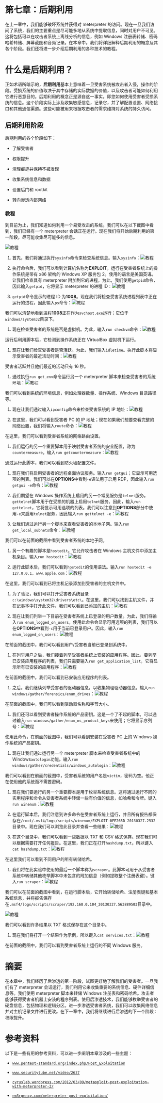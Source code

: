 # 第七章：后期利用

在上一章中，我们能够破坏系统并获得对 meterpreter 的访问。现在一旦我们访问了系统，我们的主要重点是尽可能多地从系统中提取信息，同时对用户不可见。这将包括可以在攻击者系统上离线分析的信息，例如 Windows 注册表转储、密码哈希转储、屏幕截图和音频记录。在本章中，我们将详细解释后期利用的概念及其各个阶段。我们还将进一步介绍后期利用的各种技术的教程。

# 什么是后期利用？

正如术语所暗示的，**后期利用**基本上意味着一旦受害系统被攻击者入侵，操作的阶段。受损系统的价值取决于其中存储的实际数据的价值，以及攻击者可能如何利用它进行恶意目的。后期利用的概念正是源自这一事实，即您如何使用受害者受损系统的信息。这个阶段实际上涉及收集敏感信息，记录它，并了解配置设置、网络接口和其他通信渠道。这些可能被用来根据攻击者的需求维持对系统的持久访问。

## 后期利用阶段

后期利用的各个阶段如下：

+   了解受害者

+   权限提升

+   清理痕迹并保持不被发现

+   收集系统信息和数据

+   设置后门和 rootkit

+   转向渗透内部网络

### 教程

到目前为止，我们知道如何利用一个易受攻击的系统。我们可以在以下截图中看到，我们已经有一个 meterpreter 会话正在运行。现在我们将开始后期利用的第一阶段，尽可能收集尽可能多的信息。

![教程](img/3589OS_07_01.jpg)

1.  首先，我们将通过执行`sysinfo`命令来检查系统信息。输入`sysinfo`：![教程](img/3589OS_07_02.jpg)

1.  执行命令后，我们可以看到计算机名称为**EXPLOIT**。运行在受害者系统上的操作系统是带有 x86 架构的 Windows XP 服务包 2。使用的语言是美国英语。让我们检查具有 meterpreter 附加到它的进程。为此，我们使用`getpid`命令，因此输入`getpid`，它将显示 meterpreter 的进程 ID：![教程](img/3589OS_07_03.jpg)

1.  `getpid`命令显示的进程 ID 为**1008**。现在我们将检查受害系统进程列表中正在运行的进程，因此输入`ps`命令：![教程](img/3589OS_07_04.jpg)

我们可以清楚地看到进程**1008**正在作为`svchost.exe`运行；它位于`windows/system32`目录下。

1.  现在检查受害者的系统是否是虚拟机。为此，输入`run checkvm`命令：![教程](img/3589OS_07_05.jpg)

运行后利用脚本后，它检测到操作系统正在 VirtualBox 虚拟机下运行。

1.  现在让我们检查受害者是否活跃。为此，我们输入`idletime`。执行此脚本将显示受害者的最近活动时间：![教程](img/3589OS_07_06.jpg)

受害者活跃并且他们最近的活动只有 16 秒。

1.  通过执行`run get_env`命令运行另一个 meterpreter 脚本来检查受害者的系统环境：![教程](img/3589OS_07_07.jpg)

我们可以看到系统的环境信息，例如处理器数量、操作系统、Windows 目录路径等。

1.  现在让我们通过输入`ipconfig`命令来检查受害系统的 IP 地址：![教程](img/3589OS_07_08.jpg)

1.  在这里，我们可以看到受害者 PC 的 IP 地址；现在如果我们想要查看完整的网络设置，我们将输入`route`命令：![教程](img/3589OS_07_09.jpg)

在这里，我们可以看到受害者系统的网络路由设置。

1.  我们运行的另一个重要脚本用于映射受害者系统的安全配置，称为`countermeasure`。输入`run getcountermeasure`：![教程](img/3589OS_07_10.jpg)

通过运行此脚本，我们可以看到防火墙配置文件。

1.  现在我们将启用受害者的远程桌面协议服务。输入`run getgui`；它显示可用选项的列表。我们可以在**OPTIONS**中看到`-e`语法用于启用 RDP，因此输入`run getgui -e`命令：![教程](img/3589OS_07_11.jpg)

1.  我们期望在 Windows 操作系统上启用的另一个常见服务是`telnet`服务。`gettelnet`脚本用于在受损的机器上启用`telnet`服务。因此，输入`run gettelnet`，它将显示可用选项的列表。我们可以注意到**OPTIONS**部分中使用`-e`来启用`telnet`服务，因此输入`run gettelnet -e`：![教程](img/3589OS_07_12.jpg)

1.  让我们通过运行另一个脚本来查看受害者的本地子网。输入`run get_local_subnets`命令：![教程](img/3589OS_07_13.jpg)

我们可以在前面的截图中看到受害者系统的本地子网。

1.  另一个有趣的脚本是`hostedit`。它允许攻击者在 Windows 主机文件中添加主机条目。输入`run hostedit`：![教程](img/3589OS_07_14.jpg)

1.  运行此脚本后，我们可以看到`hostedit`的使用语法。输入`run hostedit -e 127.0.0.1, www.apple.com`：![教程](img/3589OS_07_15.jpg)

在这里，我们可以看到已将主机记录添加到受害者的主机文件中。

1.  为了验证，我们可以打开受害者系统目录`c:\windows\system32\drivers\etc\`。在这里，我们可以找到主机文件，并在记事本中打开此文件，我们可以看到已添加的主机：![教程](img/3589OS_07_16.jpg)

1.  现在让我们列举一下目前在受害者系统上已登录的用户数量。为此，我们将输入`run enum_logged_on_users`。使用此命令会显示可用选项的列表，我们可以在**OPTIONS**中看到`-c`用于当前已登录用户。因此，输入`run enum_logged_on_users`：![教程](img/3589OS_07_17.jpg)

在前面的截图中，我们可以看到用户/受害者当前已登录到系统中。

1.  在列举用户之后，我们接着列举受害者系统上安装的应用程序。因此，要列举已安装应用程序的列表，我们只需要输入`run get_application_list`，它将显示所有已安装的应用程序：![教程](img/3589OS_07_18.jpg)

在前面的截图中，我们可以看到已安装应用程序的列表。

1.  之后，我们继续列举受害者的驱动器信息，以收集物理驱动器信息。输入`run windows/gather/forensics/enum_drives`：![教程](img/3589OS_07_19.jpg)

在前面的截图中，我们可以看到驱动器名称和字节大小。

1.  我们还可以看到受害者操作系统的产品密钥。这是一个了不起的脚本，可以通过输入`run windows/gather/enum_ms_product_keys`来使用；它将显示序列号：![教程](img/3589OS_07_20.jpg)

使用此命令，在前面的截图中，我们可以看到安装在受害者 PC 上的 Windows 操作系统的产品密钥。

1.  现在让我们通过运行另一个 meterpreter 脚本来检查受害者系统中的 Windows`autologin`功能。输入`run windows/gather/credentials/windows_autologin`：![教程](img/3589OS_07_21.jpg)

我们可以看到在前面的截图中，受害者系统的用户名是`victim`，密码为空。他正在使用他的系统而不需要密码。

1.  现在我们要运行的另一个重要脚本是用于枚举系统信息。这将通过运行不同的实用程序和命令从受害者系统中转储一些有价值的信息，如哈希和令牌。键入`run winenum`：![教程](img/3589OS_07_22.jpg)

1.  在运行脚本后，我们注意到许多命令在受害者系统上运行，并且所有报告都保存在`/root/.msf4/logs/scripts/winenum/EXPLOIT-0FE265D 20130327.2532`目录中。现在我们可以浏览此目录并查看一些结果：![教程](img/3589OS_07_23.jpg)

1.  在这个目录中，我们可以看到一些数据以 TXT 和 CSV 格式保存。现在我们可以根据需要打开任何报告。在这里，我们正在打开`hashdump.txt`，所以键入`cat hashdump.txt`：![教程](img/3589OS_07_24.jpg)

在这里我们可以看到不同用户的所有转储哈希。

1.  我们将在此实验中使用的最后一个脚本称为`scraper`。此脚本可用于从受害者系统中转储其他枚举脚本中未包含的附加信息（例如提取整个注册表键）。键入`run scraper`：![教程](img/3589OS_07_25.jpg)

我们可以在前面的截图中看到，在运行脚本后，它开始转储哈希、注册表键和基本系统信息，并将报告保存在`.msf4/logs/scripts/scraper/192.168.0.104_20130327.563889503`目录中。

![教程](img/3589OS_07_26.jpg)

我们可以看到许多结果以 TXT 格式保存在这个目录中。

1.  现在我们将打开一个结果作为示例，所以键入`cat services.txt`：![教程](img/3589OS_07_27.jpg)

在前面的截图中，我们可以看到受害者系统上运行的不同 Windows 服务。

# 摘要

在本章中，我们经历了后渗透的第一阶段，试图更好地了解我们的受害者。一旦我们有了 meterpreter 会话运行，我们利用它来收集重要的系统信息、硬件详细信息等。我们使用 meterpreter 脚本来转储 Windows 注册表和密码哈希。攻击者能够获得受害者机器上安装的程序列表。使用后渗透技术，我们能够枚举受害者的硬盘信息，包括物理和逻辑分区。进一步渗透受害者系统，我们可以收集网络信息并对主机记录文件进行更改。在下一章中，我们将继续进行后渗透的下一个阶段：权限提升。

# 参考资料

以下是一些有用的参考资料，可以进一步阐明本章涉及的一些主题：

+   [`www.pentest-standard.org/index.php/Post_Exploitation`](http://www.pentest-standard.org/index.php/Post_Exploitation)

+   [`www.securitytube.net/video/2637`](http://www.securitytube.net/video/2637)

+   [`cyruslab.wordpress.com/2012/03/09/metasploit-post-exploitation-with-meterpreter-2/`](http://cyruslab.wordpress.com/2012/03/09/metasploit-post-exploitation-with-meterpreter-2/)

+   [`em3rgency.com/meterpreter-post-exploitation/`](http://em3rgency.com/meterpreter-post-exploitation/)
